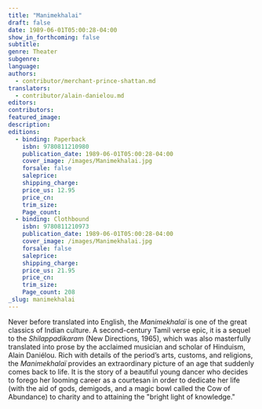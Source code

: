 ```yaml
---
title: "Manimekhalai"
draft: false
date: 1989-06-01T05:00:28-04:00
show_in_forthcoming: false
subtitle:
genre: Theater
subgenre:
language:
authors:
  - contributor/merchant-prince-shattan.md
translators:
  - contributor/alain-danielou.md
editors:
contributors:
featured_image:
description:
editions:
  - binding: Paperback
    isbn: 9780811210980
    publication_date: 1989-06-01T05:00:28-04:00
    cover_image: /images/Manimekhalai.jpg
    forsale: false
    saleprice:
    shipping_charge:
    price_us: 12.95
    price_cn:
    trim_size:
    Page_count:
  - binding: Clothbound
    isbn: 9780811210973
    publication_date: 1989-06-01T05:00:28-04:00
    cover_image: /images/Manimekhalai.jpg
    forsale: false
    saleprice:
    shipping_charge:
    price_us: 21.95
    price_cn:
    trim_size:
    Page_count: 208
_slug: manimekhalai
---
```


Never before translated into English, the _Manimekhalaï_ is one of the great classics of Indian culture. A second-century Tamil verse epic, it is a sequel to the _Shilappadikaram_ (New Directions, 1965), which was also masterfully translated into prose by the acclaimed musician and scholar of Hinduism, Alain Daniélou. Rich with details of the period’s arts, customs, and religions, the _Manimekhalaï_ provides an extraordinary picture of an age that suddenly comes back to life. It is the story of a beautiful young dancer who decides to forego her looming career as a courtesan in order to dedicate her life (with the aid of gods, demigods, and a magic bowl called the Cow of Abundance) to charity and to attaining the "bright light of knowledge."

